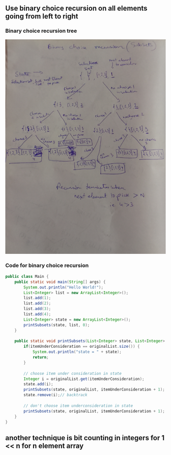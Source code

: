 

## Use binary choice recursion on all elements going from left to right

### Binary choice recursion tree

![binary choice recursion](images/binary_choice.jpg)

### Code for binary choice recursion

```java
public class Main {
    public static void main(String[] args) {
        System.out.println("Hello World!");
        List<Integer> list = new ArrayList<Integer>();
        list.add(1);
        list.add(2);
        list.add(3);
        list.add(4);
        List<Integer> state = new ArrayList<Integer>();
        printSubsets(state, list, 0);
    }
    
    public static void printSubsets(List<Integer> state, List<Integer> originalList, int itemUnderConsideration) {
        if(itemUnderConsideration == originalList.size()) {
            System.out.println("state = " + state);
            return;
        }
        
        // choose item under consideration in state
        Integer i = originalList.get(itemUnderConsideration);
        state.add(i);
        printSubsets(state, originalList, itemUnderConsideration + 1);
        state.remove(i);// backtrack
        
        // don't choose item underconsideration in state
        printSubsets(state, originalList, itemUnderConsideration + 1);
    }
}
```

## another technique is bit counting in integers for 1 << n for n element array

